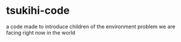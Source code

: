 # tsukihi-code
a code made to introduce children of the environment problem we are facing right now in the world
